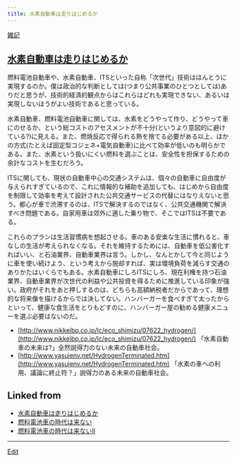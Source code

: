 ```yaml
---
title: 水素自動車は走りはじめるか
---
```

[雑記](/雑記)


## [水素自動車は走りはじめるか](/水素自動車は走りはじめるか)

燃料電池自動車や、水素自動車、ITSといった自称「次世代」技術はほんとうに実現するのか。僕は政治的な判断としては(つまり公共事業のひとつとしては)ありだと思うが、技術的経済的観点からはこれらはどれも実現できない、あるいは実現しないほうがよい技術であると思っている。



水素自動車、燃料電池自動車に関しては、水素をどうやって作り、どうやって車にのせるか、という総コストのアセスメントが不十分(というより意図的に避けている?)に見える。また、燃焼反応で得られる熱を捨てる必要がある以上、ほかの方式(たとえば固定型コジェネ+電気自動車)に比べて効率が低いのも明らかである。また、水素という扱いにくい燃料を選ぶことは、安全性を担保するための余計なコストを生むだろう。



ITSに関しても、現状の自動車中心の交通システムは、個々の自動車に自由度が与えられすぎているので、これに情報的な補助を追加しても、はじめから自由度を制限して効率を考えて設計された公共交通サービスの代替にはなりえないと思う。都心が車で渋滞するのは、ITSで解決するのではなく、公共交通機関で解決すべき問題である。自家用車は郊外に適した乗り物で、そこではITSは不要である。



これらのプランは生活習慣病を想起させる。車のある安楽な生活に慣れると、車なしの生活が考えられなくなる。それを維持するためには、自動車を低公害化すればいい、と石油業界、自動車業界は言う。しかし、なんとかして今と同じように車を使い続けよう、という考えから脱却すれば、実は環境負荷を減らす交通のありかたはいくらでもある。水素自動車にしろITSにしろ、現在利権を持つ石油業界、自動車業界が次世代の利益や公共投資を得るために推進している印象が強い。政府がそれをあと押しするのは、どちらも高額納税者だからであって、理想的な将来像を描けるからでは決してない。ハンバーガーを食べすぎて太ったからといって、健康な食生活をとりもどすのに、ハンバーガー屋の勧める健康メニューを選ぶ必要はないのだ。

* [http://www.nikkeibp.co.jp/lc/eco_shimizu/07622_hydrogen/](http://www.nikkeibp.co.jp/lc/eco_shimizu/07622_hydrogen/) 「水素自動車の未来は?」全然説得力のない未来の自動車社会。
* [http://www.yasuienv.net/HydrogenTerminated.htm](http://www.yasuienv.net/HydrogenTerminated.htm) 「水素の車への利用、議論に終止符？」説得力のある未来の自動車社会。
<!--  -->


## Linked from

* [水素自動車は走りはじめるか](/水素自動車は走りはじめるか)
* [燃料電池車の時代は来ない](/燃料電池車の時代は来ない)
* [燃料電池車の時代は来ないII](/燃料電池車の時代は来ないII)


----
[Edit](https://github.com/vitroid/vitroid.github.io/edit/master/MD/水素自動車は走りはじめるか.md)
